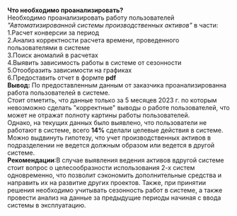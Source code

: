 **Что необходимо проанализировать?**  
Необходимо проанализировать работу пользователей _"Автоматизированной системы производственных активов"_ в части:  
1.Расчет конверсии за период  
2.Анализ корректности расчета времени, проведенного пользователями в системе   
3.Поиск аномалий в расчетах  
4.Выявить зависимость работы в системе от сезонности  
5.Отообразить зависимости на графиках   
6.Предоставить отчет в формте **pdf**  
**Вывод:** По предоставленным данным от заказчика проанализированна работа пользователей в системе.  
Стоит отметить, что данные только за 5 месяцев 2023 г. по которым невозможно сделать "корректные" выводы о работе пользователей, что может не отражат полноту картины работы пользователей.  
Однако, на текущих данных было выявлено, что пользователи не работают в системе, всего **14%** сделали целевые действия в системе. 
Можно выдвинуть гипотезу, что учет производственных активов в подразделении не ведется должным образом или ведется в другой системе.  
**Рекомендации**:В случае выявления ведения активов вдругой системе стоит вопрос о целесообразности использования 2-х систем одновременно, что позволит сэкономить дополнительные средства и направить их на развитие других проектов. Также, при принятии решения необходимо учитывать сезонность работ в системе, а также провести анализ на данные за предыдущие периоды начиная с ввода системы в эксплуатацию.
